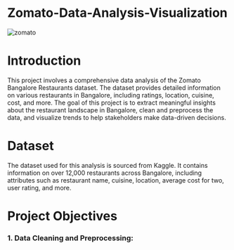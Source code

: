 # Zomato-Data-Analysis-Visualization
![zomato](https://github.com/user-attachments/assets/678421e0-1dbe-4158-8de8-7cc1d5215299)

# Introduction
This project involves a comprehensive data analysis of the Zomato Bangalore Restaurants dataset. The dataset provides detailed information on various restaurants in Bangalore, including ratings, location, cuisine, cost, and more. The goal of this project is to extract meaningful insights about the restaurant landscape in Bangalore, clean and preprocess the data, and visualize trends to help stakeholders make data-driven decisions.
# Dataset
The dataset used for this analysis is sourced from Kaggle. It contains information on over 12,000 restaurants across Bangalore, including attributes such as restaurant name, cuisine, location, average cost for two, user rating, and more.
# Project Objectives
### 1. Data Cleaning and Preprocessing:
